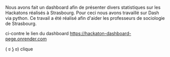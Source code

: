 Nous avons fait un dashboard afin de présenter divers statistiques sur les Hackatons réalisés à Strasbourg. Pour ceci nous avons travaillé sur Dash via python. Ce travail a été réalisé afin d'aider les professeurs de sociologie de Strasbourg.

ci-contre le lien du dashboard
https://hackaton-dashboard-pege.onrender.com





( ಠ ʖ̯ ಠ) clique 
